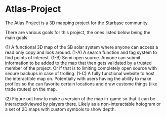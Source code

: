 # Atlas-Project
The Atlas Project is a 3D mapping project for the Starbase community.

There are various goals for this project, the ones listed below being the main goals.

(1) A functional 3D map of the SB solar system where anyone can access a read only copy and look around.
  (1-A) A search function and tag system to find points of interest.
  (1-B) Semi open source. Anyone can submit information to be added to the map that then gets validated by a trusted member of the project. Or if that is to limiting completely open source with secure backups in case of trolling.
  (1-C) A fully functional website to host the interactible map on. Potentially with users having the ability to make profiles so the can favorite certain locations and draw custome things (like trade routes) on the map.

(2) Figure out how to make a version of the map in-game so that it can be interacted/viewed by players there. Likely as a non-interactable hologram or a set of 2D maps with custom symbols to show depth.
